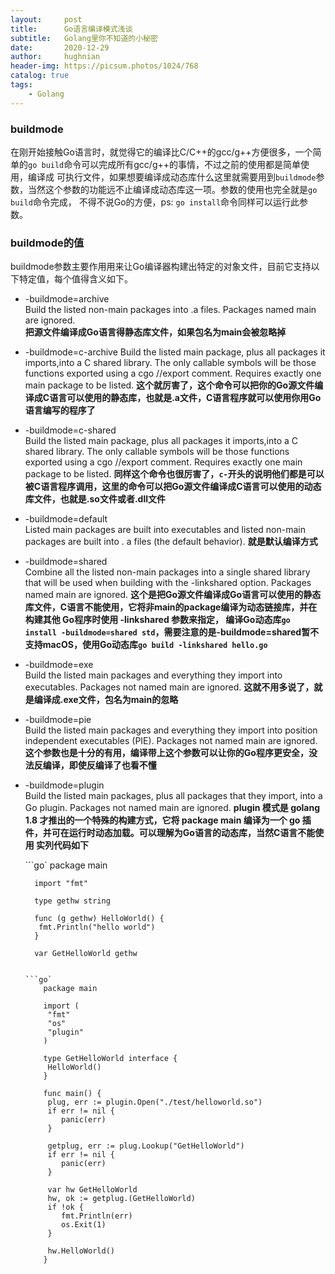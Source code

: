 ```yaml
---
layout:     post
title:      Go语言编译模式浅谈
subtitle:   Golang里你不知道的小秘密
date:       2020-12-29
author:     hughnian
header-img: https://picsum.photos/1024/768
catalog: true
tags:
    - Golang
---
```


### buildmode
在刚开始接触Go语言时，就觉得它的编译比C/C++的gcc/g++方便很多，一个简单的`go build`命令可以完成所有gcc/g++的事情，不过之前的使用都是简单使用，编译成
可执行文件，如果想要编译成动态库什么这里就需要用到`buildmode`参数，当然这个参数的功能远不止编译成动态库这一项。参数的使用也完全就是`go build`命令完成，
不得不说Go的方便，ps: `go install`命令同样可以运行此参数。

### buildmode的值
buildmode参数主要作用用来让Go编译器构建出特定的对象文件，目前它支持以下特定值，每个值得含义如下。
- -buildmode=archive   
    Build the listed non-main packages into .a files. Packages named main are ignored.  
    **把源文件编译成Go语言得静态库文件，如果包名为main会被忽略掉**   
    
- -buildmode=c-archive
    Build the listed main package, plus all packages it imports,into a C shared library. 
    The only callable symbols will be those functions exported using a cgo //export comment.
    Requires exactly one main package to be listed.
    **这个就厉害了，这个命令可以把你的Go源文件编译成C语言可以使用的静态库，也就是.a文件，C语言程序就可以使用你用Go语言编写的程序了**   
    
- -buildmode=c-shared   
    Build the listed main package, plus all packages it imports,into a C shared library. 
    The only callable symbols will be those functions exported using a cgo //export comment.
    Requires exactly one main package to be listed.
    **同样这个命令也很厉害了，`c-`开头的说明他们都是可以被C语言程序调用，这里的命令可以把Go源文件编译成C语言可以使用的动态库文件，也就是.so文件或者.dll文件**   
    
- -buildmode=default   
    Listed main packages are built into executables and listed non-main packages are built into .
    a files (the default behavior).
    **就是默认编译方式**   
    
- -buildmode=shared   
    Combine all the listed non-main packages into a single shared library that will be used when building with the -linkshared 
    option. Packages named main are ignored.
    **这个是把Go源文件编译成Go语言可以使用的静态库文件，C语言不能使用，它将非main的package编译为动态链接库，并在构建其他 Go程序时使用 -linkshared 参数来指定，
    编译Go动态库`go install -buildmode=shared std`，需要注意的是-buildmode=shared暂不支持macOS，使用Go动态库`go build -linkshared hello.go`**   
    
- -buildmode=exe   
	Build the listed main packages and everything they import into
	executables. Packages not named main are ignored.
	**这就不用多说了，就是编译成.exe文件，包名为main的忽略**   
	
- -buildmode=pie   
	Build the listed main packages and everything they import into
	position independent executables (PIE). Packages not named
	main are ignored.
	**这个参数也是十分的有用，编译带上这个参数可以让你的Go程序更安全，没法反编译，即使反编译了也看不懂**   
	
- -buildmode=plugin   
	Build the listed main packages, plus all packages that they
	import, into a Go plugin. Packages not named main are ignored.
	**plugin 模式是 golang 1.8 才推出的一个特殊的构建方式，它将 package main 编译为一个 go 插件，并可在运行时动态加载。可以理解为Go语言的动态库，当然C语言不能使用
	实列代码如下**
	
	```go`
	    package main
         
        import "fmt"
         
        type gethw string
         
        func (g gethw) HelloWorld() {
         fmt.Println("hello world")
        }
         
        var GetHelloWorld gethw
	```
	
	```go`
	    package main
         
        import (
         "fmt"
         "os"
         "plugin"
        )
         
        type GetHelloWorld interface {
         HelloWorld()
        }
         
        func main() {
         plug, err := plugin.Open("./test/helloworld.so")
         if err != nil {
            panic(err)
         }
         
         getplug, err := plug.Lookup("GetHelloWorld")
         if err != nil {
            panic(err)
         }
         
         var hw GetHelloWorld
         hw, ok := getplug.(GetHelloWorld)
         if !ok {
            fmt.Println(err)
            os.Exit(1)
         }
         
         hw.HelloWorld()
        }
	```
	